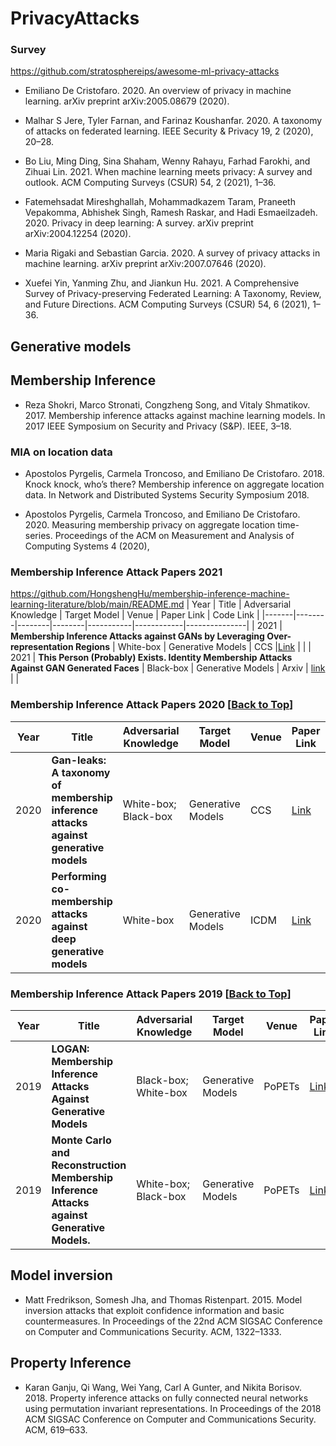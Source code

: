 # PrivacyAttacks

### Survey
https://github.com/stratosphereips/awesome-ml-privacy-attacks

* Emiliano De Cristofaro. 2020. An overview of privacy in machine learning. arXiv preprint arXiv:2005.08679 (2020).

* Malhar S Jere, Tyler Farnan, and Farinaz Koushanfar. 2020. A taxonomy of attacks on federated learning. IEEE
Security & Privacy 19, 2 (2020), 20–28.

* Bo Liu, Ming Ding, Sina Shaham, Wenny Rahayu, Farhad Farokhi, and Zihuai Lin. 2021. When machine learning
meets privacy: A survey and outlook. ACM Computing Surveys (CSUR) 54, 2 (2021), 1–36.

* Fatemehsadat Mireshghallah, Mohammadkazem Taram, Praneeth Vepakomma, Abhishek Singh, Ramesh Raskar, and
Hadi Esmaeilzadeh. 2020. Privacy in deep learning: A survey. arXiv preprint arXiv:2004.12254 (2020).

* Maria Rigaki and Sebastian Garcia. 2020. A survey of privacy attacks in machine learning. arXiv preprint
arXiv:2007.07646 (2020).

* Xuefei Yin, Yanming Zhu, and Jiankun Hu. 2021. A Comprehensive Survey of Privacy-preserving Federated Learning:
A Taxonomy, Review, and Future Directions. ACM Computing Surveys (CSUR) 54, 6 (2021), 1–36.

## Generative models




## Membership Inference

* Reza Shokri, Marco Stronati, Congzheng Song, and Vitaly Shmatikov. 2017. Membership inference attacks against
machine learning models. In 2017 IEEE Symposium on Security and Privacy (S&P). IEEE, 3–18.


### MIA on location data
* Apostolos Pyrgelis, Carmela Troncoso, and Emiliano De Cristofaro. 2018. Knock knock, who’s there? Membership
inference on aggregate location data. In Network and Distributed Systems Security Symposium 2018.

* Apostolos Pyrgelis, Carmela Troncoso, and Emiliano De Cristofaro. 2020. Measuring membership privacy on
aggregate location time-series. Proceedings of the ACM on Measurement and Analysis of Computing Systems 4 (2020),

### Membership Inference Attack Papers 2021
https://github.com/HongshengHu/membership-inference-machine-learning-literature/blob/main/README.md
| Year   | Title |  Adversarial Knowledge | Target Model  |   Venue  | Paper Link  | Code Link |
|-------|--------|--------|--------|-----------|------------|---------------| 
| 2021 | **Membership Inference Attacks against GANs by Leveraging Over-representation Regions** | White-box | Generative Models | CCS |[Link](https://dl.acm.org/doi/abs/10.1145/3460120.3485338) | |
| 2021 | **This Person (Probably) Exists. Identity Membership Attacks Against GAN Generated Faces** | Black-box | Generative Models | Arxiv | [link](https://arxiv.org/abs/2107.06018) | |

### Membership Inference Attack Papers 2020 [[Back to Top](#membership-inference-attacks-and-defenses-on-machine-learning-models-literature)]
| Year   | Title |  Adversarial Knowledge | Target Model  |   Venue  | Paper Link  | Code Link |
|-------|--------|--------|--------|-----------|------------|---------------|
| 2020 | **Gan-leaks: A taxonomy of membership inference attacks against generative models** | White-box; Black-box | Generative Models | CCS | [Link](https://dl.acm.org/doi/abs/10.1145/3372297.3417238?casa_token=5npei5-D6vUAAAAA:aXjBRatnngBs0Hyd01LfDQGc60aL_XnEc93SJPPjsiWPLQzzXc4U6wRQFNmYMtZv6Y_Zgz9EaSAomQ) | [Link](https://github.com/DingfanChen/GAN-Leaks) | |
| 2020 | **Performing co-membership attacks against deep generative models** | White-box | Generative Models |ICDM | [Link](https://ieeexplore.ieee.org/abstract/document/8970995?casa_token=_QVk9Y51OCYAAAAA:rZ2t3JfMxXDs-CvoR-Uvh7a8oLGHDRUXruJBWjVA0_qD7B5piJBBhuiwaVEAnFWHQspmTxrFwA) | |


### Membership Inference Attack Papers 2019 [[Back to Top](#membership-inference-attacks-and-defenses-on-machine-learning-models-literature)]
| Year   | Title |  Adversarial Knowledge | Target Model  |   Venue  | Paper Link  | Code Link |
|-------|--------|--------|--------|-----------|------------|---------------|
| 2019 | **LOGAN: Membership Inference Attacks Against Generative Models** | Black-box; White-box | Generative Models | PoPETs | [Link](https://arxiv.org/abs/1705.07663) | [Link](https://github.com/jhayes14/gen_mem_inf)|
| 2019 | **Monte Carlo and Reconstruction Membership Inference Attacks against Generative Models.** | White-box; Black-box | Generative Models | PoPETs | [Link](https://petsymposium.org/2019/files/papers/issue4/popets-2019-0067.pdf) | [Link](https://github.com/SAP-samples/security-research-membership-inference-against-generative-networks) |

## Model inversion

* Matt Fredrikson, Somesh Jha, and Thomas Ristenpart. 2015. Model inversion attacks that exploit confidence
information and basic countermeasures. In Proceedings of the 22nd ACM SIGSAC Conference on Computer and
Communications Security. ACM, 1322–1333.


## Property Inference

* Karan Ganju, Qi Wang, Wei Yang, Carl A Gunter, and Nikita Borisov. 2018. Property inference attacks on fully
connected neural networks using permutation invariant representations. In Proceedings of the 2018 ACM SIGSAC
Conference on Computer and Communications Security. ACM, 619–633.



